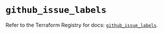 # `github_issue_labels`

Refer to the Terraform Registry for docs: [`github_issue_labels`](https://registry.terraform.io/providers/integrations/github/6.4.0/docs/resources/issue_labels).
